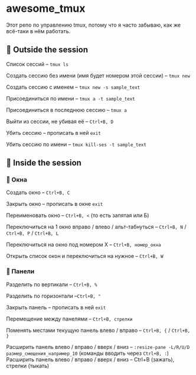 # awesome_tmux

Этот репо по управлению tmux, потому что я часто забываю, как же всё-таки в нём работать.




## 🔶 Outside the session

Список сессий – `tmux ls`

Создать сессию без имени (имя будет номером этой сессии) – `tmux new`

Создать сессию с именем – `tmux new -s sample_text`

Присоединиться по имени – `tmux a -t sample_text`

Присоединиться в последнюю сессию – `tmux a`

Выйти из сессии, не убивая её – `Ctrl+B, D`

Убить сессию – прописать в ней `exit`

Убить сессию по имени – `tmux kill-ses -t sample_text`




## 🔶 Inside the session

### 🔸 Окна

Создать окно – `Ctrl+B, C`

Закрыть окно – прописать в окне `exit`

Переименовать окно – `Ctrl+B, <` (то есть запятая или Б)

Переключиться на 1 окно вправо / влево / альт-табнуться – `Ctrl+B, N` / `Ctrl+B, P` / `Ctrl+B, L`

Переключиться на окно под номером Х – `Ctrl+B, номер_окна`

Открыть список окон и переключиться на нужное – `Ctrl+B, W`

### 🔸 Панели

Разделить по вертикали – `Ctrl+B, %`

Разделить по горизонтали –`Ctrl+B, "`

Закрыть панель – прописать в ней `exit`

Перемещение между панелями – `Ctrl+B, стрелки`

Поменять местами текущую панель влево / вправо – `Ctrl+B, {` / `Ctrl+B, }`

Расширить панель влево / вправо / вверх / вниз – `:resize-pane -L/R/U/D размер_смещения_например_10` (команды вводить через `Ctrl+B, :`)
Расширить панель влево / вправо / вверх / вниз – Ctrl+B (зажать), стрелки (тыкать)
